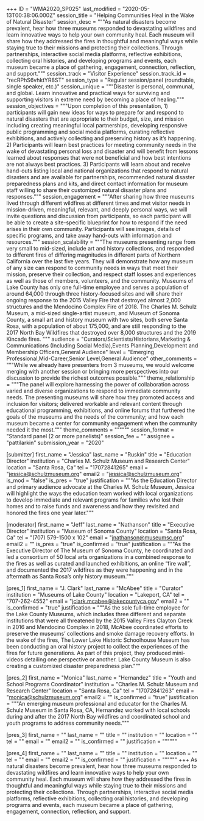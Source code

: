 +++
ID = "WMA2020_SP025"
last_modified = "2020-05-13T00:38:06.000Z"
session_title = "Helping Communities Heal in the Wake of Natural Disaster"
session_desc = """As natural disasters become prevalent, hear how three museums responded to devastating wildfires and learn innovative ways to help your own community heal. Each museum will share how they addressed the fires in thoughtful and meaningful ways while staying true to their missions and protecting their collections. Through partnerships, interactive social media platforms, reflective exhibitions, collecting oral histories, and developing programs and events, each museum became a place of gathering, engagement, connection, reflection, and support."""
session_track = "Visitor Experience"
session_track_id = "recRPhS6vhktYR8ST"
session_type = "Regular session/panel (roundtable, single speaker, etc.)"
session_unique = """Disaster is personal, communal, and global. Learn innovative and practical ways for surviving and supporting visitors in extreme need by becoming a place of healing."""
session_objectives = """Upon completion of this presentation, 1) participants will gain new ideas for ways to prepare for and respond to natural disasters that are appropriate to their budget, size, and mission including creating meaningful local partnerships, developing responsive public programming and social media platforms, curating reflective exhibitions, and actively collecting and preserving history as it’s happening. 2) Participants will learn best practices for meeting community needs in the wake of devastating personal loss and disaster and will benefit from lessons learned about responses that were not beneficial and how best intentions are not always best practices.  3) Participants will learn about and receive hand-outs listing local and national organizations that respond to natural disasters and are available for partnerships, recommended natural disaster preparedness plans and kits, and direct contact information for museum staff willing to share their customized natural disaster plans and responses."""
session_engagement = """After sharing how three museums lived through different wildfires at different times and met visitor needs in mission-driven, meaningful, relevant, and deeply personal ways, we will invite questions and discussion from participants, so each participant will be able to create a site-specific blueprint for how to respond if the need arises in their own community. Participants will see images, details of specific programs, and take away hand-outs with information and resources."""
session_scalability = """The museums presenting range from very small to mid-sized, include art and history collections, and responded to different fires of differing magnitudes in different parts of Northern California over the last five years. They will demonstrate how any museum of any size can respond to community needs in ways that meet their mission, preserve their collection, and respect staff losses and experiences as well as those of members, volunteers, and the community. Museums of Lake County has only one full-time employee and serves a population of around 64,000 through three history-focused sites and will share their ongoing response to the 2015 Valley Fire that destroyed almost 2,000 structures and the Mendocino Complex Fire of 2018. The Charles M. Schulz Museum, a mid-sized single-artist museum, and Museum of Sonoma County, a small art and history museum with two sites, both serve Santa Rosa, with a population of about 175,000, and are still responding to the 2017 North Bay Wildfires that destroyed over 8,000 structures and the 2019 Kincade fires.  """
audience = "Curators/Scientists/Historians,Marketing & Communications (Including Social Media),Events Planning,Development and Membership Officers,General Audience"
level = "Emerging Professional,Mid-Career,Senior Level,General Audience"
other_comments = """While we already have presenters from 3 museums, we would welcome merging with another session or bringing more perspectives into our discussion to provide the richest outcomes possible."""
theme_relationship = """The panel will explore harnessing the power of collaboration across varied and diverse organizations to respond to immediate community needs. The presenting museums will share how they promoted access and inclusion for visitors; delivered workable and relevant content through educational programming, exhibitions, and online forums that furthered the goals of the museums and the needs of the community; and how each museum became a center for community engagement when the community needed it the most."""
theme_comments = """"""
session_format = "Standard panel (2 or more panelists)"
session_fee = ""
assignee = "pattilarkin"
submission_year = "2020"

[submitter]
first_name = "Jessica"
last_name = "Ruskin"
title = "Education Director"
institution = "Charles M. Schulz Museum and Research Center"
location = "Santa Rosa, Ca"
tel = "17072841265"
email = "jessica@schulzmuseum.org"
email2 = "jessica@schulzmuseum.org"
is_mod = "false"
is_pres = "true"
justification = """As the Education Director and primary audience advocate at the Charles M. Schulz Museum, Jessica will highlight the ways the education team worked with local organizations to develop immediate and relevant programs for families who lost their homes and to raise funds and awareness and how they revisited and honored the fires one year later."""

[moderator]
first_name = "Jeff"
last_name = "Nathanson"
title = "Executive Director"
institution = "Museum of Sonoma County"
location = "Santa Rosa, Ca"
tel = "(707) 579-1500 x 102"
email = "jnathanson@museumsc.org"
email2 = ""
is_pres = "true"
is_confirmed = "true"
justification = """As the Executive Director of The Museum of Sonoma County, he coordinated and led a consortium of 50 local arts organizations in a combined response to the fires as well as curated and launched exhibitions, an online “fire wall”, and documented the 2017 wildfires as they were happening and in the aftermath as Santa Rosa’s only history museum."""

[pres_1]
first_name = "J. Clark"
last_name = "McAbee"
title = "Curator"
institution = "Museums of Lake County"
location = "Lakeport, CA"
tel = "707-262-4552"
email = "jclark.mcabee@lakecountyca.gov"
email2 = ""
is_confirmed = "true"
justification = """As the sole full-time employee for the Lake County Museums, which includes three different and separate institutions that were all threatened by the 2015 Valley Fires Clayton Creek in 2016 and Mendocino Complex in 2018, McAbee coordinated efforts to preserve the museums’ collections and smoke damage recovery efforts. In the wake of the fires, The Lower Lake Historic Schoolhouse Museum has been conducting an oral history project to collect the experiences of the fires for future generations. As part of this project, they produced mini-videos detailing one perspective or another. Lake County Museum is also creating a customized disaster preparedness plan."""

[pres_2]
first_name = "Monica"
last_name = "Hernandez"
title = "Youth and School Programs Coordinator"
institution = "Charles M. Schulz Museum and Research Center"
location = "Santa Rosa, Ca"
tel = "17072841263"
email = "monica@schulzmuseum.org"
email2 = ""
is_confirmed = "true"
justification = """An emerging museum professional and educator for the Charles M. Schulz Museum in Santa Rosa, CA, Hernandez worked with local schools during and after the 2017 North Bay wildfires and coordinated school and youth programs to address community needs."""

[pres_3]
first_name = ""
last_name = ""
title = ""
institution = ""
location = ""
tel = ""
email = ""
email2 = ""
is_confirmed = ""
justification = """"""

[pres_4]
first_name = ""
last_name = ""
title = ""
institution = ""
location = ""
tel = ""
email = ""
email2 = ""
is_confirmed = ""
justification = """"""
+++
As natural disasters become prevalent, hear how three museums responded to devastating wildfires and learn innovative ways to help your own community heal. Each museum will share how they addressed the fires in thoughtful and meaningful ways while staying true to their missions and protecting their collections. Through partnerships, interactive social media platforms, reflective exhibitions, collecting oral histories, and developing programs and events, each museum became a place of gathering, engagement, connection, reflection, and support.